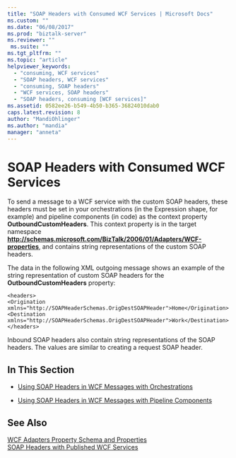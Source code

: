```yaml
---
title: "SOAP Headers with Consumed WCF Services | Microsoft Docs"
ms.custom: ""
ms.date: "06/08/2017"
ms.prod: "biztalk-server"
ms.reviewer: ""
 ms.suite: ""
ms.tgt_pltfrm: ""
ms.topic: "article"
helpviewer_keywords: 
  - "consuming, WCF services"
  - "SOAP headers, WCF services"
  - "consuming, SOAP headers"
  - "WCF services, SOAP headers"
  - "SOAP headers, consuming [WCF services]"
ms.assetid: 0582ee26-b549-4b50-b365-36824010dab0
caps.latest.revision: 8
author: "MandiOhlinger"
ms.author: "mandia"
manager: "anneta"
---
```

# SOAP Headers with Consumed WCF Services
To send a message to a WCF service with the custom SOAP headers, these headers must be set in your orchestrations (in the Expression shape, for example) and pipeline components (in code) as the context property **OutboundCustomHeaders**. This context property is in the target namespace **http://schemas.microsoft.com/BizTalk/2006/01/Adapters/WCF-properties**, and contains string representations of the custom SOAP headers.  
  
 The data in the following XML outgoing message shows an example of the string representation of custom SOAP headers for the **OutboundCustomHeaders** property:  
  
```  
<headers>  
<Origination xmlns="http://SOAPHeaderSchemas.OrigDestSOAPHeader">Home</Origination>  
<Destination xmlns="http://SOAPHeaderSchemas.OrigDestSOAPHeader">Work</Destination>  
</headers>  
```  
  
 Inbound SOAP headers also contain string representations of the SOAP headers. The values are similar to creating a request SOAP header.  
  
## In This Section  
  
-   [Using SOAP Headers in WCF Messages with Orchestrations](../core/using-soap-headers-in-wcf-messages-with-orchestrations.md)  
  
-   [Using SOAP Headers in WCF Messages with Pipeline Components](../core/using-soap-headers-in-wcf-messages-with-pipeline-components.md)  
  
## See Also  
 [WCF Adapters Property Schema and Properties](../core/wcf-adapters-property-schema-and-properties.md)   
 [SOAP Headers with Published WCF Services](../core/soap-headers-with-published-wcf-services.md)